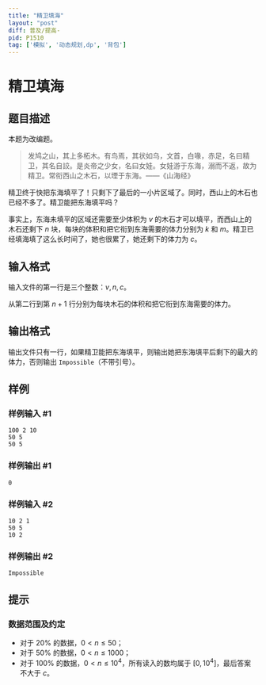 ```yaml
---
title: "精卫填海"
layout: "post"
diff: 普及/提高-
pid: P1510
tag: ['模拟', '动态规划,dp', '背包']
---
```

# 精卫填海
## 题目描述

本题为改编题。

> 发鸠之山，其上多柘木。有鸟焉，其状如乌，文首，白喙，赤足，名曰精卫，其名自詨。是炎帝之少女，名曰女娃。女娃游于东海，溺而不返，故为精卫。常衔西山之木石，以堙于东海。——《山海经》

精卫终于快把东海填平了！只剩下了最后的一小片区域了。同时，西山上的木石也已经不多了。精卫能把东海填平吗？

事实上，东海未填平的区域还需要至少体积为 $v$ 的木石才可以填平，而西山上的木石还剩下 $n$ 块，每块的体积和把它衔到东海需要的体力分别为 $k$ 和 $m$。精卫已经填海填了这么长时间了，她也很累了，她还剩下的体力为 $c$。
## 输入格式

输入文件的第一行是三个整数：$v,n,c$。

从第二行到第 $n+1$ 行分别为每块木石的体积和把它衔到东海需要的体力。
## 输出格式

输出文件只有一行，如果精卫能把东海填平，则输出她把东海填平后剩下的最大的体力，否则输出 `Impossible`（不带引号）。

## 样例

### 样例输入 #1
```
100 2 10
50 5
50 5
```
### 样例输出 #1
```
0
```
### 样例输入 #2
```
10 2 1
50 5
10 2
```
### 样例输出 #2
```
Impossible
```
## 提示

### 数据范围及约定

- 对于 $20\%$ 的数据，$0<n \le 50$；
- 对于 $50\%$ 的数据，$0<n \le 1000$；
- 对于 $100\%$ 的数据，$0<n \le 10^4$，所有读入的数均属于 $[0,10^4]$，最后答案不大于 $c$。

